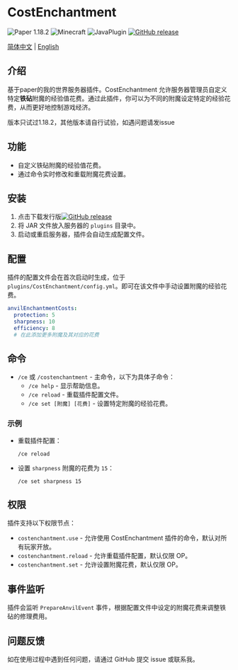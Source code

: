 # CostEnchantment

![Paper 1.18.2](https://img.shields.io/badge/Paper-1.18.2-blue) ![Minecraft](https://img.shields.io/badge/Minecraft-yellow) ![JavaPlugin](https://img.shields.io/badge/JavaPlugin-green)
[![GitHub release](https://img.shields.io/github/v/release/phquathi/costenchantment)](https://github.com/phquathi/costenchantment/releases)

[简体中文](README.md) | [English](README_en.md)


## 介绍

基于paper的我的世界服务器插件。CostEnchantment 允许服务器管理员自定义特定**铁砧**附魔的经验值花费。通过此插件，你可以为不同的附魔设定特定的经验花费，从而更好地控制游戏经济。

版本只试过1.18.2，其他版本请自行试验，如遇问题请发issue

## 功能

- 自定义铁砧附魔的经验值花费。
- 通过命令实时修改和重载附魔花费设置。

## 安装

1. 点击下载发行版[![GitHub release](https://img.shields.io/github/v/release/phquathi/costenchantment)](https://github.com/phquathi/costenchantment/releases)
2. 将 JAR 文件放入服务器的 `plugins` 目录中。
3. 启动或重启服务器，插件会自动生成配置文件。

## 配置

插件的配置文件会在首次启动时生成，位于 `plugins/CostEnchantment/config.yml`。即可在该文件中手动设置附魔的经验花费。

```yaml
anvilEnchantmentCosts:
  protection: 5
  sharpness: 10
  efficiency: 8
  # 在此添加更多附魔及其对应的花费
```

## 命令

- `/ce` 或 `/costenchantment` - 主命令，以下为具体子命令：
    - `/ce help` - 显示帮助信息。
    - `/ce reload` - 重载插件配置文件。
    - `/ce set [附魔] [花费]` - 设置特定附魔的经验花费。

### 示例

- 重载插件配置：
  ```
  /ce reload
  ```

- 设置 `sharpness` 附魔的花费为 `15`：
  ```
  /ce set sharpness 15
  ```

## 权限

插件支持以下权限节点：

- `costenchantment.use` - 允许使用 CostEnchantment 插件的命令，默认对所有玩家开放。
- `costenchantment.reload` - 允许重载插件配置，默认仅限 OP。
- `costenchantment.set` - 允许设置附魔花费，默认仅限 OP。

## 事件监听

插件会监听 `PrepareAnvilEvent` 事件，根据配置文件中设定的附魔花费来调整铁砧的修理费用。

## 问题反馈

如在使用过程中遇到任何问题，请通过 GitHub 提交 issue 或联系我。
